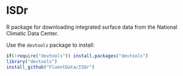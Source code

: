 ISDr
====

R package for downloading integrated surface data from the National Climatic Data Center.

Use the `devtools` package to install:
```r
if(!require("devtools")) install.packages("devtools")
library("devtools")
install_github("FluentData/ISDr")
```